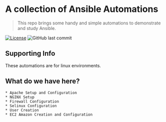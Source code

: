 # A collection of Ansible Automations
> This repo brings some handy and simple automations to demonstrate and study Ansible.

[![License](http://img.shields.io/:license-mit-blue.svg?style=flat-square)](http://badges.mit-license.org)
<img src="https://img.shields.io/github/last-commit/abass0/winrm-tower/master?style=plastic" alt="GitHub last commit">

## Supporting Info

These automations are for linux environments.

## What do we have here?

    * Apache Setup and Configuration
    * NGINX Setup 
    * Firewall Configuration
    * Selinux Configuration
    * User Creation
    * EC2 Amazon Creation and Configuration 
